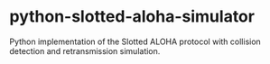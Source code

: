 # python-slotted-aloha-simulator
Python implementation of the Slotted ALOHA protocol with collision detection and retransmission simulation.
